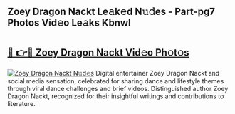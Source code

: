 ## Zoey Dragon Nackt Le𝚊k𝚎d N𝚞𝚍es - Part-pg7 Photos Vid𝚎o Le𝚊ks KbnwI

# <h2><a href="http://fb1sun7.evod.top/?m=Zoey+Dragon+Nackt">🔗 👉🔴 Zoey Dragon Nackt Vid𝚎o Ph𝚘t𝚘s</a></h2>

[![Zoey Dragon Nackt N𝚞d𝚎s](https://i.imgur.com/8V9OHl7.gif)](http://fb1sun7.evod.top/?m=Zoey+Dragon+Nackt)
Digital entertainer Zoey Dragon Nackt and social media sensation, celebrated for sharing dance and lifestyle themes through viral dance challenges and brief videos. Distinguished author Zoey Dragon Nackt, recognized for their insightful writings and contributions to literature. 
